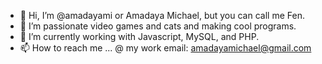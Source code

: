 - 👋 Hi, I’m @amadayami or Amadaya Michael, but you can call me Fen.
- 👀 I’m passionate video games and cats and making cool programs.
- 🌱 I’m currently working with Javascript, MySQL, and PHP.
- 📫 How to reach me ... @ my work email: amadayamichael@gmail.com

<!---
amadayami/amadayami is a ✨ special ✨ repository because its `README.md` (this file) appears on your GitHub profile.
You can click the Preview link to take a look at your changes.
--->
